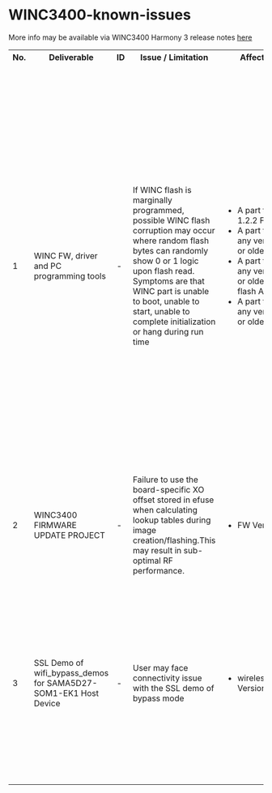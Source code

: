 # WINC3400-known-issues
More info may be available via WINC3400 Harmony 3 release notes [here](https://github.com/Microchip-MPLAB-Harmony/wireless_apps_winc3400/blob/master/release_notes.md)

<table>
  <tbody>
     <tr>
        <th>No.</th>
        <th>Deliverable</th>
        <th>ID</th>
        <th>Issue / Limitation</th>
        <th>Affected Version(s)</th>
        <th>Fix Version(s)</th>
        <th>Recommendation</th>
    </tr>
    <tr>
          <td>1</td>
          <td> WINC FW, driver and PC programming tools</td>
          <td>-</td>
          <td>If WINC flash is marginally programmed, possible WINC flash corruption may occur where random flash bytes can randomly show 0 or 1 logic upon flash read.                     Symptoms are that WINC part is unable to boot, unable to start, unable to complete initialization or hang during run time</td>
          <td>
              <ul>
                  <li>A part that's running 1.2.2 FW/driver or older</li>
                  <li>A part that's upgraded to any version using 1.2.2 or older built-in OTA</li>
                  <li>A part that's upgraded to any version using 1.2.2 or older host driver SPI flash APIs</li>
                  <li>A part that's upgraded to any version using 1.2.2 or older PC tools</li>
              </ul>
          </td>
          <td>WINC 1.2.3+ FW, driver and PC tools</td>
          <td> Either of the following two actions/recommendations should be followed:
              <ul>
                  <li> WINC 1.2.3+ FW, driver and PC tools execute double programming to workaround any possible marginal programming. To protect a working WINC part or to recover a flash-corrupted WINC part, upgrade to 1.2.3+ FW and driver is needed. FW upgrade must be done using:
                    <ul>
                        <li>PC tools from 1.2.3+ release package</li>
                        <li>SPI flash APIs from 1.2.3+ host driver </li>
                    </ul>
                    Note: OTA does not protect a working part against the possible flash corruption nor it recovers a flash-corrupted part
                  </li>
                  <li>
                      Make sure that WINC VDDIO which supplies WINC flash voltage is stable all the time within the recommended operating range 2.7V - 3.6V (typical 3.3V)
                  </li>
              </ul>
          </td>
    </tr>
    <tr>
          <td>2</td>
          <td> WINC3400 FIRMWARE UPDATE PROJECT</td>
          <td>-</td>
          <td>Failure to use the board-specific XO offset stored in efuse when calculating lookup tables during image creation/flashing.This may result in sub-optimal RF performance.</td>
          <td>
              <ul>
                  <li>FW Version 1.4.4</li>
              </ul>
          </td>
          <td>FW Version 1.4.4</td>
          <td> The release zip <a href="https://github.com/MicrochipTech/WINC-Releases/blob/master/WINC3400/1_4_4/WINC3400_FIRMWARE_UPDATE_PROJECT.7z">WINC3400 FIRMWARE UPDATE PROJECT</a> is updated with script "update_pll_table.bat" which will handle the extraction of XO offset from efuse, and ensure the value is used correctly during image creation.
          </td>
    </tr>
    <tr>
          <td>3</td>
          <td> SSL Demo of wifi_bypass_demos for SAMA5D27-SOM1-EK1 Host Device </td>
          <td>-</td>
          <td>User may face connectivity issue with the SSL demo of bypass mode</td>
          <td>
              <ul>
                  <li>wireless_apps_winc3400 Version v3.7.1</li>
              </ul>
          </td>
          <td> wireless_apps_winc3400 Version v3.7.1 </td>
          <td> The following actions should be followed : 
          <ul>
                  <li> Open MCC.
                  </li> 
                  <li>Enable the "small stack support" in "wolfSSL Library" component of Project Graph.
                  </li>
                  <li>
                      Increase the Heap size to 400000, in "System" component of Project Graph.
                  </li>
                  <li>
                      Generate the code after making the above mentioned updates.
                  </li>
                  <li>
                      Compile the code and load it into the board.
                  </li>
              </ul>
          </td>
    </tr>
  </tbody>
</table>
